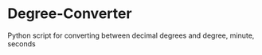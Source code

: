 # Degree-Converter
Python script for converting between decimal degrees and degree, minute, seconds
